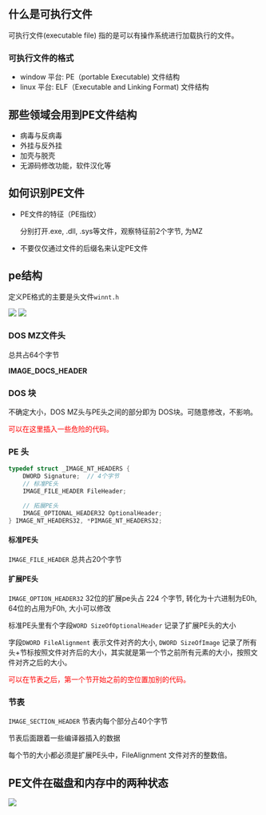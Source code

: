 
## 什么是可执行文件

可执行文件(executable file) 指的是可以有操作系统进行加载执行的文件。

### 可执行文件的格式

- window 平台: PE（portable Executable) 文件结构
- linux 平台: ELF（Executable and Linking Format) 文件结构

## 那些领域会用到PE文件结构

- 病毒与反病毒
- 外挂与反外挂
- 加壳与脱壳
- 无源码修改功能，软件汉化等


## 如何识别PE文件

- PE文件的特征（PE指纹）

    分别打开\.exe, .dll, .sys等文件，观察特征前2个字节, 为MZ

- 不要仅仅通过文件的后缀名来认定PE文件

## pe结构

定义PE格式的主要是头文件`winnt.h`

<img src="../../images/pe.png">


<img src="../../images/pe结构.png">

### DOS MZ文件头

总共占64个字节

<strong>IMAGE\_DOCS\_HEADER</strong>

### DOS 块

不确定大小，DOS MZ头与PE头之间的部分即为 DOS块。可随意修改，不影响。

<span style="color:red">可以在这里插入一些危险的代码。</span>

### PE 头

```c++
typedef struct _IMAGE_NT_HEADERS {
    DWORD Signature;  // 4个字节
    // 标准PE头
    IMAGE_FILE_HEADER FileHeader;

    // 拓展PE头
    IMAGE_OPTIONAL_HEADER32 OptionalHeader;
} IMAGE_NT_HEADERS32, *PIMAGE_NT_HEADERS32;
```

#### 标准PE头

`IMAGE_FILE_HEADER` 总共占20个字节

#### 扩展PE头

`IMAGE_OPTION_HEADER32` 32位的扩展pe头占 224 个字节, 转化为十六进制为E0h, 64位的占用为F0h, 大小可以修改

标准PE头里有个字段`WORD SizeOfOptionalHeader` 记录了扩展PE头的大小

字段`DWORD FileAlignment` 表示文件对齐的大小, `DWORD SizeOfImage` 记录了所有头+节标按照文件对齐后的大小，其实就是第一个节之前所有元素的大小，按照文件对齐之后的大小。

<span style="color:red">可以在节表之后，第一个节开始之前的空位置加别的代码。</span>


### 节表

`IMAGE_SECTION_HEADER` 节表内每个部分占40个字节

节表后面跟着一些编译器插入的数据

每个节的大小都必须是扩展PE头中，FileAlignment 文件对齐的整数倍。

## PE文件在磁盘和内存中的两种状态

<img src="../../images/pe_status.png">
